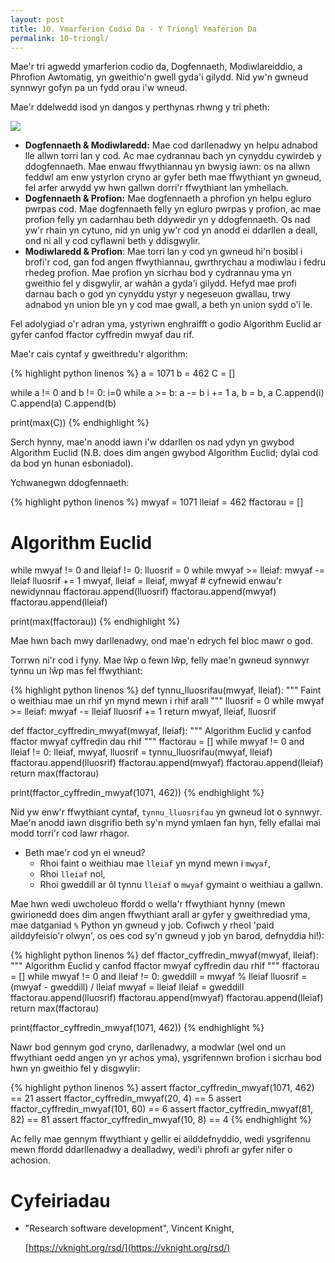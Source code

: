 ```yaml
---
layout: post
title: 10. Ymarferion Codio Da - Y Triongl Ymaferion Da
permalink: 10-triongl/
---
```


Mae'r tri agwedd ymarferion codio da, Dogfennaeth, Modiwlareiddio, a Phrofion
Awtomatig, yn gweithio'n gwell gyda'i gilydd.
Nid yw'n gwneud synnwyr gofyn pa un fydd orau i'w wneud.

Mae'r ddelwedd isod yn dangos y perthynas rhwng y tri pheth:

![]({{site.baseurl}}/delweddau/triongl.jpg)

+ **Dogfennaeth & Modiwlaredd:** Mae cod darllenadwy yn helpu adnabod lle allwn
torri lan y cod. Ac mae cydrannau bach yn cynyddu cywirdeb y ddogfennaeth. Mae
enwau ffwythiannau yn bwysig iawn: os na allwn feddwl am enw ystyrlon cryno ar
gyfer beth mae ffwythiant yn gwneud, fel arfer arwydd yw hwn gallwn dorri'r
ffwythiant lan ymhellach.
+ **Dogfennaeth & Profion:** Mae dogfennaeth a phrofion yn helpu egluro pwrpas
cod. Mae dogfennaeth felly yn egluro pwrpas y profion, ac mae profion felly yn
cadarnhau beth ddywedir yn y ddogfennaeth. Os nad yw'r rhain yn cytuno, nid yn
unig yw'r cod yn anodd ei ddarllen a deall, ond ni all y cod cyflawni beth y
ddisgwylir.
+ **Modiwlaredd & Profion**: Mae torri lan y cod yn gwneud hi'n bosibl i brofi'r
cod, gan fod angen ffwythiannau, gwrthrychau a modiwlau i fedru rhedeg profion.
Mae profion yn sicrhau bod y cydrannau yma yn gweithio fel y disgwylir, ar wahân
a gyda'i gilydd. Hefyd mae profi darnau bach o god yn cynyddu ystyr y negeseuon
gwallau, trwy adnabod yn union ble yn y cod mae gwall, a beth yn union sydd o'i
le.

Fel adolygiad o'r adran yma, ystyriwn enghraifft o godio Algorithm Euclid ar
gyfer canfod ffactor cyffredin mwyaf dau rif.

Mae'r cais cyntaf y gweithredu'r algorithm:

{% highlight python linenos %}
a = 1071
b = 462
C = []

while a != 0 and b != 0: i=0
    while a >= b:
        a -= b
        i += 1
    a, b = b, a
    C.append(i)
C.append(a)
C.append(b)

print(max(C))
{% endhighlight %}

Serch hynny, mae'n anodd iawn i'w ddarllen os nad ydyn yn gwybod Algorithm
Euclid (N.B. does dim angen gwybod Algorithm Euclid; dylai cod da bod yn hunan
esboniadol).

Ychwanegwn ddogfennaeth:

{% highlight python linenos %}
mwyaf = 1071
lleiaf = 462
ffactorau = []

# Algorithm Euclid
while mwyaf != 0 and lleiaf != 0:
    lluosrif = 0
    while mwyaf >= lleiaf:
        mwyaf -= lleiaf
        lluosrif += 1
    mwyaf, lleiaf = lleiaf, mwyaf # cyfnewid enwau'r newidynnau
    ffactorau.append(lluosrif)
ffactorau.append(mwyaf)
ffactorau.append(lleiaf)

print(max(ffactorau))
{% endhighlight %}

Mae hwn bach mwy darllenadwy, ond mae'n edrych fel bloc mawr o god.

Torrwn ni'r cod i fyny.
Mae lŵp o fewn lŵp, felly mae'n gwneud synnwyr tynnu un lŵp mas fel ffwythiant:

{% highlight python linenos %}
def tynnu_lluosrifau(mwyaf, lleiaf):
    """
    Faint o weithiau mae un rhif yn mynd mewn i rhif arall
    """
    lluosrif = 0
    while mwyaf >= lleiaf:
        mwyaf -= lleiaf
        lluosrif += 1
    return mwyaf, lleiaf, lluosrif

def ffactor_cyffredin_mwyaf(mwyaf, lleiaf):
    """
    Algorithm Euclid y canfod ffactor mwyaf cyffredin dau rhif
    """
    ffactorau = []
    while mwyaf != 0 and lleiaf != 0:
        lleiaf, mwyaf, lluosrif = tynnu_lluosrifau(mwyaf, lleiaf)
        ffactorau.append(lluosrif)
    ffactorau.append(mwyaf)
    ffactorau.append(lleiaf)
    return max(ffactorau)

print(ffactor_cyffredin_mwyaf(1071, 462))
{% endhighlight %}

Nid yw enw'r ffwythiant cyntaf, `tynnu_lluosrifau` yn gwneud lot o synnwyr.
Mae'n anodd iawn disgrifio beth sy'n mynd ymlaen fan hyn, felly efallai mai modd
torri'r cod lawr rhagor.

+ Beth mae'r cod yn ei wneud?
  + Rhoi faint o weithiau mae `lleiaf` yn mynd mewn i `mwyaf`,
  + Rhoi `lleiaf` nol,
  + Rhoi gweddill ar ôl tynnu `lleiaf` o `mwyaf` gymaint o weithiau a gallwn.

Mae hwn wedi uwcholeuo ffordd o wella'r ffwythiant hynny (mewn gwirionedd does
dim angen ffwythiant arall ar gyfer y gweithrediad yma, mae datganiad `%` Python
yn gwneud y job. Cofiwch y rheol 'paid ailddyfeisio'r olwyn', os oes cod sy'n
gwneud y job yn barod, defnyddia hi!):

{% highlight python linenos %}
def ffactor_cyffredin_mwyaf(mwyaf, lleiaf):
    """
    Algorithm Euclid y canfod ffactor mwyaf cyffredin dau rhif
    """
    ffactorau = []
    while mwyaf != 0 and lleiaf != 0:
        gweddill = mwyaf % lleiaf
        lluosrif = (mwyaf - gweddill) / lleiaf
        mwyaf = lleiaf
        lleiaf = gweddill
        ffactorau.append(lluosrif)
    ffactorau.append(mwyaf)
    ffactorau.append(lleiaf)
    return max(ffactorau)

print(ffactor_cyffredin_mwyaf(1071, 462))
{% endhighlight %}

Nawr bod gennym god cryno, darllenadwy, a modwlar (wel ond un ffwythiant oedd
angen yn yr achos yma), ysgrifennwn brofion i sicrhau bod hwn yn gweithio fel y
disgwylir:

{% highlight python linenos %}
assert ffactor_cyffredin_mwyaf(1071, 462) == 21
assert ffactor_cyffredin_mwyaf(20, 4) == 5
assert ffactor_cyffredin_mwyaf(101, 60) == 6
assert ffactor_cyffredin_mwyaf(81, 82) == 81
assert ffactor_cyffredin_mwyaf(10, 8) == 4
{% endhighlight %}

Ac felly mae gennym ffwythiant y gellir ei ailddefnyddio, wedi ysgrifennu mewn
ffordd ddarllenadwy a dealladwy, wedi'i phrofi ar gyfer nifer o achosion.

# Cyfeiriadau

+ "Research software development", Vincent Knight,

  [https://vknight.org/rsd/](https://vknight.org/rsd/)